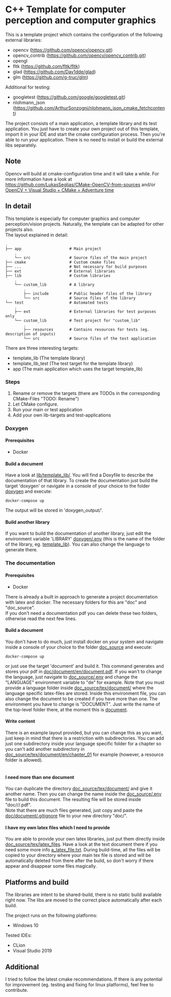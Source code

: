 # C++ Template for computer perception and computer graphics

This is a template project which contains the configuration of
the following external libraries:
- opencv (https://github.com/opencv/opencv.git)
- opencv_contrib (https://github.com/opencv/opencv_contrib.git)
- opengl
- fltk (https://github.com/fltk/fltk)
- glad (https://github.com/Dav1dde/glad)
- glm (https://github.com/g-truc/glm)

Additional for testing:
- googletest (https://github.com/google/googletest.git)
- nlohmann_json (https://github.com/ArthurSonzogni/nlohmann_json_cmake_fetchcontent)

The project consists of a main application, a template library and its test application.
You just have to create your own project out of this template, import it in your IDE and start the cmake configuration
process. Then you're able to run your application.
There is no need to install or build the external libs separately.

## Note
Opencv will build at cmake-configuration time and it will take a while. For more information
have a look at<br>
https://github.com/LukasSeglias/CMake-OpenCV-from-sources and/or <br>
[OpenCV + Visual Studio + CMake = Adventure time](http://www.graymatterdeveloper.com/2019/12/25/opencv-and-cmake-in-cpp/)

## In detail
This template is especially for computer graphics and computer perception/vision projects.
Naturally, the template can be adapted for other projects also.<br>
The layout explained in detail:
```
.
├── app                     # Main project
    .
    └── src                 # Source files of the main project
├── cmake                   # Custom cmake files
├── ...                     # Not necessary for build purposes
├── ext                     # External libraries
├── lib                     # Custom libraries
    .
    └── custom_lib          # A library
        .
        ├── include         # Public header files of the library
        └── src             # Source files of the library
└── test                    # Automated tests
    .
    ├── ext                 # External libraries for test purposes only
    └── custom_lib          # Test project for "custom_lib"
        .
        ├── resources       # Contains resources for tests (eg. description of inputs)
        └── src             # Source files of the test application
```
There are three interesting targets:
- template_lib (The template library)
- template_lib_test (The test target for the template library)
- app (The main application which uses the target template_lib)

### Steps
1. Rename or remove the targets (there are TODOs in the corresponding CMake-Files "TODO: Rename")
2. Let CMake configure.
3. Run your main or test application
4. Add your own lib-targets and test-applications

### Doxygen
#### Prerequisites
- Docker

#### Build a document
Have a look at [lib/template_lib/](lib/template_lib). You will find a Doxyfile to describe the
documentation of that library. To create the documentation just build the target 'doxygen' or 
navigate in a console of your choice to the folder [doxygen](doxygen) and execute:
```
docker-compose up
```
The output will be stored in 'doxygen_output/<name-of-library>'.

#### Build another library
If you want to build the documentation of another library, just edit the environment
variable 'LIBRARY' [doxygen/.env](doxygen/.env) (this is the name of the folder of the library, eg. [template_lib](lib/template_lib)).
You can also change the language to generate there.

### The documentation
#### Prerequisites
- Docker

There is already a built in approach to generate a project documentation with
latex and docker. The necessary folders for this are "doc" and "doc_source".<br>
If you don't need a documentation pdf you can delete these two folders, otherwise
read the next few lines.<br>

#### Build a document
You don't have to do much, just install docker on your system and navigate inside a console of your choice to
the folder [doc_source](doc_source) and execute:<br>
```
docker-compose up
```
or just use the target 'document' and build it.
This command generates and stores your pdf in [doc/document/en/document.pdf](doc/document/en/document.pdf).
If you wan't to change the language, just navigate to [doc_source/.env](doc_source/.env) and change the "LANGUAGE"
environment variable to "de" for example. Note that you must provide a language folder inside [doc_source/tex/document/](doc_source/tex/document)
where the language specific latex-files are stored. Inside this environment file, you can also change the document to
be created if you have more than one. The environment you have to change is "DOCUMENT". Just write the name of the
top-level folder there, at the moment this is [document](doc_source/tex/document).

#### Write content
There is an example layout provided, but you can change this as you want, just keep in mind
that there is a restriction with subdirectories. You can add just one subdirectory inside your language specific folder for
a chapter so you can't add another subdirectory in [doc_source/tex/document/en/chapter_01](doc_source/tex/document/en/chapter_01) for example
(however, a resource folder is allowed).<br><br>

#### I need more than one document
You can duplicate the directory [doc_source/tex/document/](doc_source/tex/document) and give it another name.
Then you can change the name inside the [doc_source/.env](doc_source/.env) file to build this document.
The resulting file will be stored inside "doc/<your-name>/<your-language>/<your-main-latex-file-name>.pdf".<br>
Note that there are much files generated, just copy and paste the [doc/document/.gitignore](doc/document/.gitignore)
file to your new directory "doc/<your-name>".

#### I have my own latex files which I need to provide
You are able to provide your own latex libraries, just put them directly inside [doc_source/tex/latex_files](doc_source/tex/latex_files).
Have a look at the text document there if you need some more info [a_latex_file.txt](doc_source/tex/latex_files/a_latex_file.txt).
During build-time, all the files will be copied to your directory where your main tex file is stored and will be automatically deleted from there after the build,
so don't worry if there appear and disappear some files magically.

## Platforms and build
The libraries are intent to be shared-build, there is no static build available right now.
The libs are moved to the correct place automatically after each build.

The project runs on the following platforms:
- Windows 10

Tested IDEs:
- CLion
- Visual Studio 2019

## Additional
I tried to follow the latest cmake recommendations. If there is any potential for improvement
(eg. testing and fixing for linux platforms), feel free to contribute.